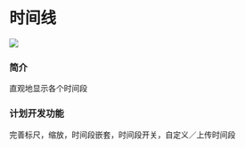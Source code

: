 <h1>时间线</h1>

<img src="http://gonnavis.com/timeline/preview.png">

<h3>简介</h3>
<p>直观地显示各个时间段</p>

<h3>计划开发功能</h3>
<p>完善标尺，缩放，时间段嵌套，时间段开关，自定义／上传时间段</p>

